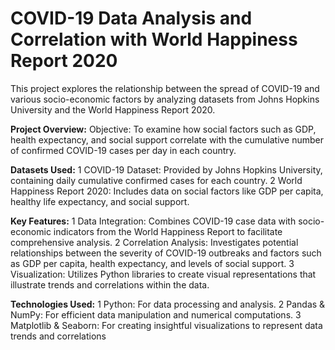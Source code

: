 # COVID-19 Data Analysis and Correlation with World Happiness Report 2020
This project explores the relationship between the spread of COVID-19 and various socio-economic factors by analyzing datasets from Johns Hopkins University and the World Happiness Report 2020.

**Project Overview:**
Objective: To examine how social factors such as GDP, health expectancy, and social support correlate with the cumulative number of confirmed COVID-19 cases per day in each country.​

**Datasets Used:**
1 COVID-19 Dataset: Provided by Johns Hopkins University, containing daily cumulative confirmed cases for each country.​
2 World Happiness Report 2020: Includes data on social factors like GDP per capita, healthy life expectancy, and social support.​

**Key Features:**
1 Data Integration: Combines COVID-19 case data with socio-economic indicators from the World Happiness Report to facilitate comprehensive analysis.​
2 Correlation Analysis: Investigates potential relationships between the severity of COVID-19 outbreaks and factors such as GDP per capita, health expectancy, and levels of social support.​
3 Visualization: Utilizes Python libraries to create visual representations that illustrate trends and correlations within the data.​

**Technologies Used:**
1 Python: For data processing and analysis.​
2 Pandas & NumPy: For efficient data manipulation and numerical computations.​
3 Matplotlib & Seaborn: For creating insightful visualizations to represent data trends and correlations
